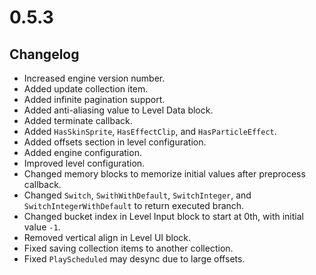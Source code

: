 # 0.5.3

## Changelog

-   Increased engine version number.
-   Added update collection item.
-   Added infinite pagination support.
-   Added anti-aliasing value to Level Data block.
-   Added terminate callback.
-   Added `HasSkinSprite`, `HasEffectClip`, and `HasParticleEffect`.
-   Added offsets section in level configuration.
-   Added engine configuration.
-   Improved level configuration.
-   Changed memory blocks to memorize initial values after preprocess callback.
-   Changed `Switch`, `SwithWithDefault`, `SwitchInteger`, and `SwitchIntegerWithDefault` to return executed branch.
-   Changed bucket index in Level Input block to start at 0th, with initial value `-1`.
-   Removed vertical align in Level UI block.
-   Fixed saving collection items to another collection.
-   Fixed `PlayScheduled` may desync due to large offsets.
